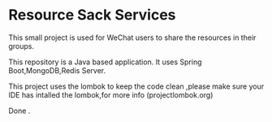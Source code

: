 # Resource Sack Services
This small project is used for WeChat users to share the resources in their groups.

This repository is a Java based application. It uses Spring Boot,MongoDB,Redis Server. 

This project uses the lombok to keep the code clean ,please make sure your IDE has intalled the lombok,for more info (projectlombok.org)
 

Done .
